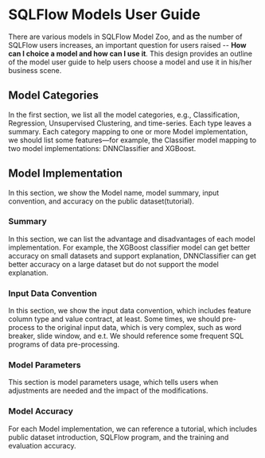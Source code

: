 # SQLFlow Models User Guide

There are various models in SQLFlow Model Zoo, and as the number of SQLFlow users increases,
an important question for users raised -- **How can I choice a model and how can I use it**.
This design provides an outline of the model user guide to help users choose a model and use it in his/her business scene.

## Model Categories

In the first section, we list all the model categories, e.g., Classification, Regression, Unsupervised Clustering,
and time-series. Each type leaves a summary. Each category mapping to one or more Model implementation,
we should list some features—for example, the Classifier model mapping to two model implementations: DNNClassifier and XGBoost.

## Model Implementation

In this section, we show the Model name, model summary, input convention, and accuracy on the public dataset(tutorial).

### Summary

In this section, we can list the advantage and disadvantages of each model implementation.
For example, the XGBoost classifier model can get better accuracy on small datasets and support explanation,
DNNClassifier can get better accuracy on a large dataset but do not support the model explanation.

### Input Data Convention

In this section, we show the input data convention, which includes feature column type and value contract, at least.
Some times, we should pre-process to the original input data, which is very complex, such as word breaker, slide window,
and e.t. We should reference some frequent SQL programs of data pre-processing. 

### Model Parameters

This section is model parameters usage, which tells users when adjustments are needed and the impact of the modifications.

### Model Accuracy

For each Model implementation, we can reference a tutorial, which includes public dataset introduction,
SQLFlow program, and the training and evaluation accuracy. 
